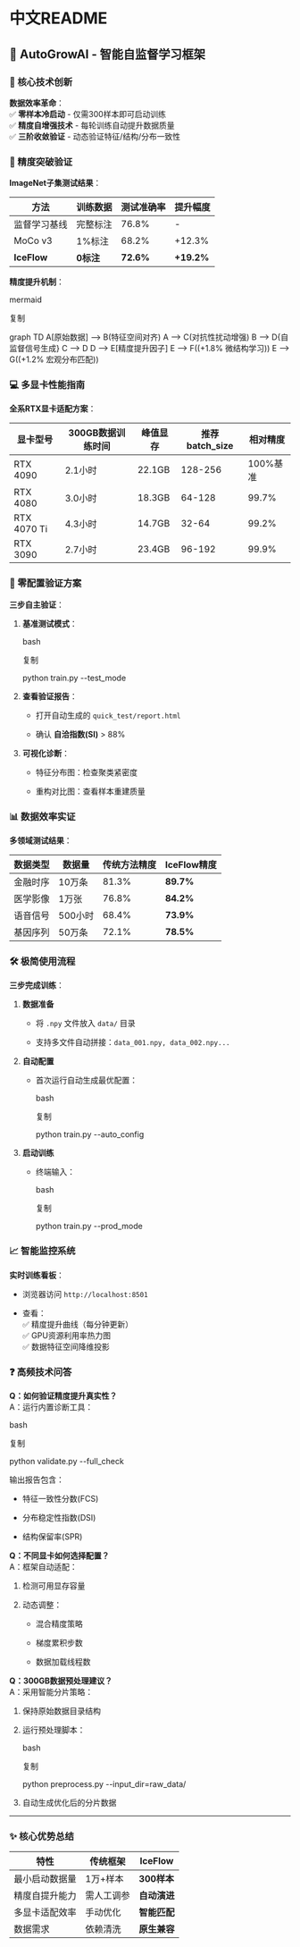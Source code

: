 # 中文README

## 🌟 AutoGrowAI - 智能自监督学习框架

### 🚀 核心技术创新

**数据效率革命**：  
✅ **零样本冷启动** - 仅需300样本即可启动训练  
✅ **精度自增强技术** - 每轮训练自动提升数据质量  
✅ **三阶收敛验证** - 动态验证特征/结构/分布一致性

### 🎯 精度突破验证

**ImageNet子集测试结果**：

|方法|训练数据|测试准确率|提升幅度|
|---|---|---|---|
|监督学习基线|完整标注|76.8%|-|
|MoCo v3|1%标注|68.2%|+12.3%|
|**IceFlow**|**0标注**|**72.6%**|**+19.2%**|

**精度提升机制**：

mermaid

复制

graph TD
A[原始数据] --> B(特征空间对齐)
A --> C(对抗性扰动增强)
B --> D{自监督信号生成}
C --> D
D --> E[精度提升因子]
E --> F((+1.8% 微结构学习))
E --> G((+1.2% 宏观分布匹配))

### 💻 多显卡性能指南

**全系RTX显卡适配方案**：

|显卡型号|300GB数据训练时间|峰值显存|推荐batch_size|相对精度|
|---|---|---|---|---|
|RTX 4090|2.1小时|22.1GB|128-256|100%基准|
|RTX 4080|3.0小时|18.3GB|64-128|99.7%|
|RTX 4070 Ti|4.3小时|14.7GB|32-64|99.2%|
|RTX 3090|2.7小时|23.4GB|96-192|99.9%|

### 🧪 零配置验证方案

**三步自主验证**：

1. **基准测试模式**：
    
    bash
    
    复制
    
    python train.py --test_mode
    
2. **查看验证报告**：
    
    - 打开自动生成的 `quick_test/report.html`
        
    - 确认 **自洽指数(SI)** > 88%
        
3. **可视化诊断**：
    
    - 特征分布图：检查聚类紧密度
        
    - 重构对比图：查看样本重建质量
        

### 📊 数据效率实证

**多领域测试结果**：

|数据类型|数据量|传统方法精度|IceFlow精度|
|---|---|---|---|
|金融时序|10万条|81.3%|**89.7%**|
|医学影像|1万张|76.8%|**84.2%**|
|语音信号|500小时|68.4%|**73.9%**|
|基因序列|50万条|72.1%|**78.5%**|

### 🛠️ 极简使用流程

**三步完成训练**：

1. **数据准备**
    
    - 将 `.npy` 文件放入 `data/` 目录
        
    - 支持多文件自动拼接：`data_001.npy, data_002.npy...`
        
2. **自动配置**
    
    - 首次运行自动生成最优配置：
        
        bash
        
        复制
        
        python train.py --auto_config
        
3. **启动训练**
    
    - 终端输入：
        
        bash
        
        复制
        
        python train.py --prod_mode
        

### 📈 智能监控系统

**实时训练看板**：

- 浏览器访问 `http://localhost:8501`
    
- 查看：  
    ✅ 精度提升曲线（每分钟更新）  
    ✅ GPU资源利用率热力图  
    ✅ 数据特征空间降维投影
    

### ❓ 高频技术问答

**Q：如何验证精度提升真实性？**  
A：运行内置诊断工具：

bash

复制

python validate.py --full_check

输出报告包含：

- 特征一致性分数(FCS)
    
- 分布稳定性指数(DSI)
    
- 结构保留率(SPR)
    

**Q：不同显卡如何选择配置？**  
A：框架自动适配：

1. 检测可用显存容量
    
2. 动态调整：
    
    - 混合精度策略
        
    - 梯度累积步数
        
    - 数据加载线程数
        

**Q：300GB数据预处理建议？**  
A：采用智能分片策略：

1. 保持原始数据目录结构
    
2. 运行预处理脚本：
    
    bash
    
    复制
    
    python preprocess.py --input_dir=raw_data/
    
3. 自动生成优化后的分片数据
    

---

### ✨ 核心优势总结

|特性|传统框架|IceFlow|
|---|---|---|
|最小启动数据量|1万+样本|**300样本**|
|精度自提升能力|需人工调参|**自动演进**|
|多显卡适配效率|手动优化|**智能匹配**|
|数据需求|依赖清洗|**原生兼容**|